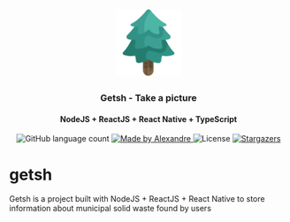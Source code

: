 <h1 align="center">
  <img alt="getsh" title="getsh" src=".github/logo.svg" width="120px" />
</h1>

<h3 align="center">
  Getsh - Take a picture
</h3>

<h4 align="center">
  NodeJS + ReactJS + React Native + TypeScript
</h4>

<p align="center">
  <img alt="GitHub language count" src="https://img.shields.io/github/languages/count/AlexandreMacedoo/getsh?color=%2304D361">

  <a href="https://github.com/AlexandreMacedoo">
    <img alt="Made by Alexandre" src="https://img.shields.io/badge/made%20by-Alexandre-%2304D361">
  </a>

  <img alt="License" src="https://img.shields.io/badge/license-MIT-%2304D361">

  <a href="https://github.com/AlexandreMacedoo/getsh/stargazers">
    <img alt="Stargazers" src="https://img.shields.io/github/stars/AlexandreMacedoo/getsh?style=social">
  </a>
</p>

# getsh
Getsh is a project built with NodeJS + ReactJS + React Native to store information about municipal solid waste found by users
